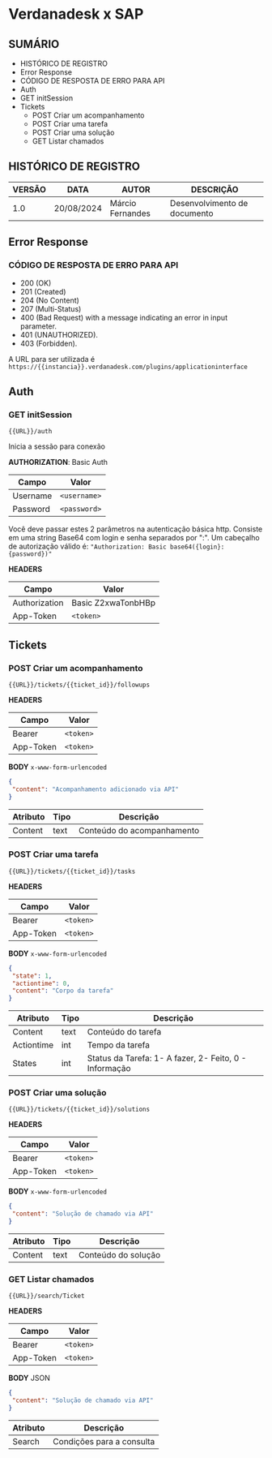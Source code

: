 
# Verdanadesk x SAP

## SUMÁRIO

- HISTÓRICO DE REGISTRO
- Error Response
- CÓDIGO DE RESPOSTA DE ERRO PARA API
- Auth
- GET initSession
- Tickets
  - POST Criar um acompanhamento
  - POST Criar uma tarefa
  - POST Criar uma solução
  - GET Listar chamados

## HISTÓRICO DE REGISTRO

| VERSÃO | DATA       | AUTOR           | DESCRIÇÃO                        |
|--------|------------|-----------------|----------------------------------|
| 1.0    | 20/08/2024 | Márcio Fernandes | Desenvolvimento de documento     |

## Error Response

### CÓDIGO DE RESPOSTA DE ERRO PARA API

- 200 (OK)
- 201 (Created)
- 204 (No Content)
- 207 (Multi-Status)
- 400 (Bad Request) with a message indicating an error in input parameter.
- 401 (UNAUTHORIZED).
- 403 (Forbidden).

A URL para ser utilizada é `https://{{instancia}}.verdanadesk.com/plugins/applicationinterface`

## Auth

### GET initSession

`{{URL}}/auth`

Inicia a sessão para conexão 

**AUTHORIZATION**: Basic Auth

| Campo   | Valor          |
|---------|----------------|
| Username | `<username>`  |
| Password | `<password>`  |

Você deve passar estes 2 parâmetros na autenticação básica http. Consiste em uma string Base64 com login e senha separados por ":". Um cabeçalho de autorização válido é: `"Authorization: Basic base64({login}:{password})"`

**HEADERS**

| Campo       | Valor                       |
|-------------|-----------------------------|
| Authorization | Basic Z2xwaTonbHBp       |
| App-Token    | `<token>`                 |

## Tickets

### POST Criar um acompanhamento

`{{URL}}/tickets/{{ticket_id}}/followups`

**HEADERS**

| Campo       | Valor       |
|-------------|-------------|
| Bearer      | `<token>`   |
| App-Token   | `<token>`   |

**BODY** `x-www-form-urlencoded`

```json
{
 "content": "Acompanhamento adicionado via API"
}
```

| Atributo | Tipo | Descrição               |
|----------|------|-------------------------|
| Content  | text | Conteúdo do acompanhamento |

### POST Criar uma tarefa

`{{URL}}/tickets/{{ticket_id}}/tasks`

**HEADERS**

| Campo       | Valor       |
|-------------|-------------|
| Bearer      | `<token>`   |
| App-Token   | `<token>`   |

**BODY** `x-www-form-urlencoded`

```json
{
 "state": 1,
 "actiontime": 0,
 "content": "Corpo da tarefa"
}
```

| Atributo  | Tipo  | Descrição               |
|-----------|-------|-------------------------|
| Content   | text  | Conteúdo do tarefa       |
| Actiontime| int   | Tempo da tarefa          |
| States    | int   | Status da Tarefa: 1- A fazer, 2- Feito, 0 - Informação |

### POST Criar uma solução

`{{URL}}/tickets/{{ticket_id}}/solutions`

**HEADERS**

| Campo       | Valor       |
|-------------|-------------|
| Bearer      | `<token>`   |
| App-Token   | `<token>`   |

**BODY** `x-www-form-urlencoded`

```json
{
 "content": "Solução de chamado via API"
}
```

| Atributo | Tipo | Descrição               |
|----------|------|-------------------------|
| Content  | text | Conteúdo do solução      |

### GET Listar chamados

`{{URL}}/search/Ticket`

**HEADERS**

| Campo       | Valor       |
|-------------|-------------|
| Bearer      | `<token>`   |
| App-Token   | `<token>`   |

**BODY** JSON

```json
{
 "content": "Solução de chamado via API"
}
```

| Atributo | Descrição                         |
|----------|-----------------------------------|
| Search   | Condições para a consulta         |